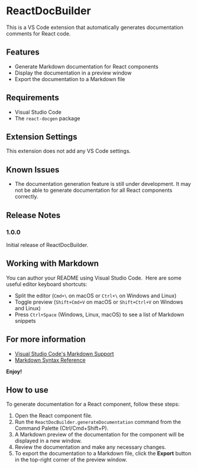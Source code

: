 # ReactDocBuilder

This is a VS Code extension that automatically generates documentation comments for React code.


## Features

* Generate Markdown documentation for React components
* Display the documentation in a preview window
* Export the documentation to a Markdown file

## Requirements

* Visual Studio Code
* The `react-docgen` package

## Extension Settings

This extension does not add any VS Code settings.

## Known Issues

* The documentation generation feature is still under development. It may not be able to generate documentation for all React components correctly.

## Release Notes

### 1.0.0

Initial release of ReactDocBuilder.

## Working with Markdown

You can author your README using Visual Studio Code.  Here are some useful editor keyboard shortcuts:

* Split the editor (`Cmd+\` on macOS or `Ctrl+\` on Windows and Linux)
* Toggle preview (`Shift+Cmd+V` on macOS or `Shift+Ctrl+V` on Windows and Linux)
* Press `Ctrl+Space` (Windows, Linux, macOS) to see a list of Markdown snippets

## For more information

* [Visual Studio Code's Markdown Support](http://code.visualstudio.com/docs/languages/markdown)
* [Markdown Syntax Reference](https://help.github.com/articles/markdown-basics/)

**Enjoy!**

## How to use

To generate documentation for a React component, follow these steps:

1. Open the React component file.
2. Run the `ReactDocBuilder.generateDocumentation` command from the Command Palette (Ctrl/Cmd+Shift+P).
3. A Markdown preview of the documentation for the component will be displayed in a new window.
4. Review the documentation and make any necessary changes.
5. To export the documentation to a Markdown file, click the **Export** button in the top-right corner of the preview window.
